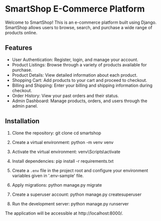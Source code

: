 # SmartShop E-Commerce Platform

Welcome to SmartShop! This is an e-commerce platform built using Django. SmartShop allows users to browse, search, and purchase a wide range of products online.

## Features

- User Authentication: Register, login, and manage your account.
- Product Listings: Browse through a variety of products available for purchase.
- Product Details: View detailed information about each product.
- Shopping Cart: Add products to your cart and proceed to checkout.
- Billing and Shipping: Enter your billing and shipping information during checkout.
- Order History: View your past orders and their status.
- Admin Dashboard: Manage products, orders, and users through the admin panel.

## Installation

1. Clone the repository:
    git clone <repository-url>
    cd smartshop

2. Create a virtual environment:
    python -m venv venv

3. Activate the virtual environment:
    venv\Scripts\activate

4. Install dependencies:
    pip install -r requirements.txt

5. Create a `.env` file in the project root and configure your environment variables given in '.env-sample' file.

6. Apply migrations:
    python manage.py migrate

7. Create a superuser account:
    python manage.py createsuperuser

8. Run the development server:
    python manage.py runserver

The application will be accessible at http://localhost:8000/.